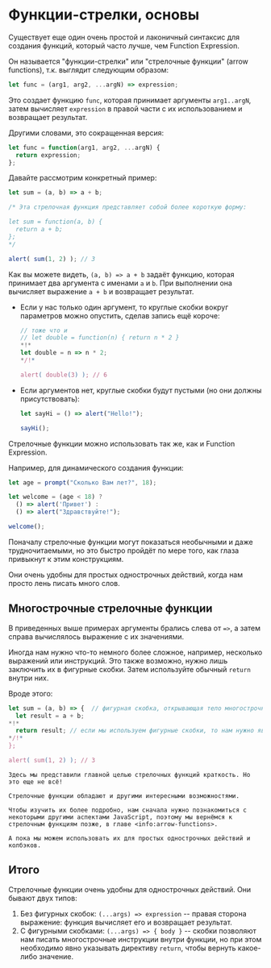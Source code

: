 # Функции-стрелки, основы

Существует еще один очень простой и лаконичный синтаксис для создания функций, который часто лучше, чем Function Expression.

Он называется "функции-стрелки" или "стрелочные функции" (arrow functions), т.к. выглядит следующим образом:

```js
let func = (arg1, arg2, ...argN) => expression;
```

Это создает функцию `func`, которая принимает аргументы `arg1..argN`, затем вычисляет `expression` в правой части с их использованием и возвращает результат.

Другими словами, это сокращенная версия:

```js
let func = function(arg1, arg2, ...argN) {
  return expression;
};
```

Давайте рассмотрим конкретный пример:

```js run
let sum = (a, b) => a + b;

/* Эта стрелочная функция представляет собой более короткую форму:

let sum = function(a, b) {
  return a + b;
};
*/

alert( sum(1, 2) ); // 3

```

Как вы можете видеть, `(a, b) => a + b` задаёт функцию, которая принимает два аргумента с именами `a` и `b`. При выполнении она вычисляет выражение `a + b` и возвращает результат.

- Если у нас только один аргумент, то круглые скобки вокруг параметров можно опустить, сделав запись ещё короче:

    ```js run
    // тоже что и
    // let double = function(n) { return n * 2 }
    *!*
    let double = n => n * 2;
    */!*

    alert( double(3) ); // 6
    ```

- Если аргументов нет, круглые скобки будут пустыми (но они должны присутствовать):

    ```js run
    let sayHi = () => alert("Hello!");

    sayHi();
    ```

Стрелочные функции можно использовать так же, как и Function Expression.

Например, для динамического создания функции:

```js run
let age = prompt("Сколько Вам лет?", 18);

let welcome = (age < 18) ?
  () => alert('Привет') :
  () => alert("Здравствуйте!");

welcome(); 
```

Поначалу стрелочные функции могут показаться необычными и даже трудночитаемыми, но это быстро пройдёт по мере того, как глаза привыкнут к этим конструкциям.

Они очень удобны для простых однострочных действий, когда нам просто лень писать много слов.

## Многострочные стрелочные функции

В приведенных выше примерах аргументы брались слева от `=>`, а затем справа вычислялось выражение с их значениями.

Иногда нам нужно что-то немного более сложное, например, несколько выражений или инструкций. Это также возможно, нужно лишь заключить их в фигурные скобки. Затем используйте обычный `return` внутри них.

Вроде этого:

```js run
let sum = (a, b) => {  // фигурная скобка, открывающая тело многострочной функции
  let result = a + b;
*!*
  return result; // если мы используем фигурные скобки, то нам нужно явно указать "return"
*/!*
};

alert( sum(1, 2) ); // 3
```

```smart header="Еще многое впереди"
Здесь мы представили главной целью стрелочных функций краткость. Но это еще не всё!

Стрелочные функции обладают и другими интересными возможностями.

Чтобы изучить их более подробно, нам сначала нужно познакомиться с некоторыми другими аспектами JavaScript, поэтому мы вернёмся к стрелочным функциям позже, в главе <info:arrow-functions>.

А пока мы можем использовать их для простых однострочных действий и колбэков.
```

## Итого

Стрелочные функции очень удобны для однострочных действий. Они бывают двух типов:

1. Без фигурных скобок: `(...args) => expression` -- правая сторона выражение: функция вычисляет его и возвращает результат.
2. С фигурными скобками: `(...args) => { body }` -- скобки позволяют нам писать многострочные инструкции внутри функции, но при этом необходимо явно указывать директиву `return`, чтобы вернуть какое-либо значение.
